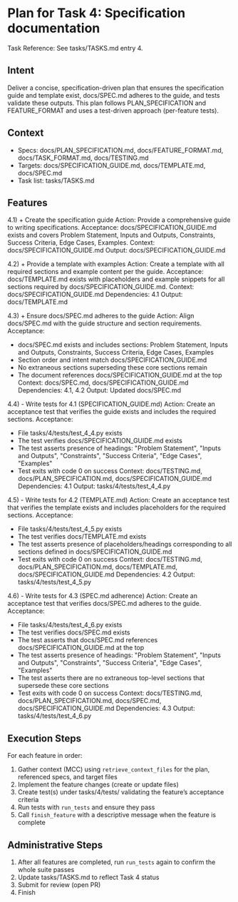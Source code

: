 # Plan for Task 4: Specification documentation

Task Reference: See tasks/TASKS.md entry 4.

## Intent
Deliver a concise, specification-driven plan that ensures the specification guide and template exist, docs/SPEC.md adheres to the guide, and tests validate these outputs. This plan follows PLAN_SPECIFICATION and FEATURE_FORMAT and uses a test-driven approach (per-feature tests).

## Context
- Specs: docs/PLAN_SPECIFICATION.md, docs/FEATURE_FORMAT.md, docs/TASK_FORMAT.md, docs/TESTING.md
- Targets: docs/SPECIFICATION_GUIDE.md, docs/TEMPLATE.md, docs/SPEC.md
- Task list: tasks/TASKS.md

## Features
4.1) + Create the specification guide
   Action: Provide a comprehensive guide to writing specifications.
   Acceptance: docs/SPECIFICATION_GUIDE.md exists and covers Problem Statement, Inputs and Outputs, Constraints, Success Criteria, Edge Cases, Examples.
   Context: docs/SPECIFICATION_GUIDE.md
   Output: docs/SPECIFICATION_GUIDE.md

4.2) + Provide a template with examples
   Action: Create a template with all required sections and example content per the guide.
   Acceptance: docs/TEMPLATE.md exists with placeholders and example snippets for all sections required by docs/SPECIFICATION_GUIDE.md.
   Context: docs/SPECIFICATION_GUIDE.md
   Dependencies: 4.1
   Output: docs/TEMPLATE.md

4.3) + Ensure docs/SPEC.md adheres to the guide
   Action: Align docs/SPEC.md with the guide structure and section requirements.
   Acceptance:
   - docs/SPEC.md exists and includes sections: Problem Statement, Inputs and Outputs, Constraints, Success Criteria, Edge Cases, Examples
   - Section order and intent match docs/SPECIFICATION_GUIDE.md
   - No extraneous sections superseding these core sections remain
   - The document references docs/SPECIFICATION_GUIDE.md at the top
   Context: docs/SPEC.md, docs/SPECIFICATION_GUIDE.md
   Dependencies: 4.1, 4.2
   Output: Updated docs/SPEC.md

4.4) - Write tests for 4.1 (SPECIFICATION_GUIDE.md)
   Action: Create an acceptance test that verifies the guide exists and includes the required sections.
   Acceptance:
   - File tasks/4/tests/test_4_4.py exists
   - The test verifies docs/SPECIFICATION_GUIDE.md exists
   - The test asserts presence of headings: "Problem Statement", "Inputs and Outputs", "Constraints", "Success Criteria", "Edge Cases", "Examples"
   - Test exits with code 0 on success
   Context: docs/TESTING.md, docs/PLAN_SPECIFICATION.md, docs/SPECIFICATION_GUIDE.md
   Dependencies: 4.1
   Output: tasks/4/tests/test_4_4.py

4.5) - Write tests for 4.2 (TEMPLATE.md)
   Action: Create an acceptance test that verifies the template exists and includes placeholders for the required sections.
   Acceptance:
   - File tasks/4/tests/test_4_5.py exists
   - The test verifies docs/TEMPLATE.md exists
   - The test asserts presence of placeholders/headings corresponding to all sections defined in docs/SPECIFICATION_GUIDE.md
   - Test exits with code 0 on success
   Context: docs/TESTING.md, docs/PLAN_SPECIFICATION.md, docs/TEMPLATE.md, docs/SPECIFICATION_GUIDE.md
   Dependencies: 4.2
   Output: tasks/4/tests/test_4_5.py

4.6) - Write tests for 4.3 (SPEC.md adherence)
   Action: Create an acceptance test that verifies docs/SPEC.md adheres to the guide.
   Acceptance:
   - File tasks/4/tests/test_4_6.py exists
   - The test verifies docs/SPEC.md exists
   - The test asserts that docs/SPEC.md references docs/SPECIFICATION_GUIDE.md at the top
   - The test asserts presence of headings: "Problem Statement", "Inputs and Outputs", "Constraints", "Success Criteria", "Edge Cases", "Examples"
   - The test asserts there are no extraneous top-level sections that supersede these core sections
   - Test exits with code 0 on success
   Context: docs/TESTING.md, docs/PLAN_SPECIFICATION.md, docs/SPEC.md, docs/SPECIFICATION_GUIDE.md
   Dependencies: 4.3
   Output: tasks/4/tests/test_4_6.py

## Execution Steps
For each feature in order:
1) Gather context (MCC) using `retrieve_context_files` for the plan, referenced specs, and target files
2) Implement the feature changes (create or update files)
3) Create test(s) under tasks/4/tests/ validating the feature’s acceptance criteria
4) Run tests with `run_tests` and ensure they pass
5) Call `finish_feature` with a descriptive message when the feature is complete

## Administrative Steps
1) After all features are completed, run `run_tests` again to confirm the whole suite passes
2) Update tasks/TASKS.md to reflect Task 4 status
3) Submit for review (open PR)
4) Finish
